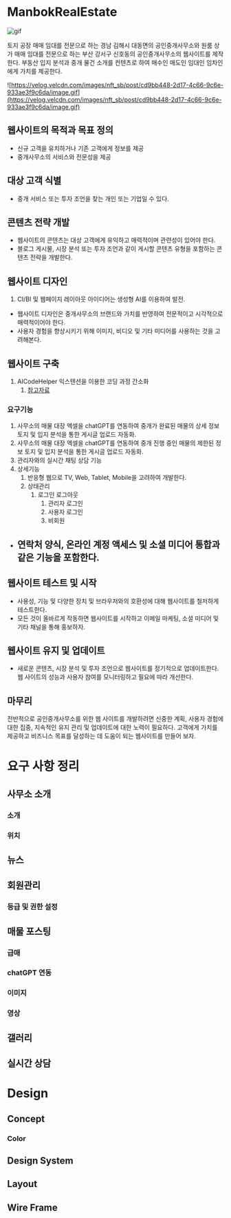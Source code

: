 # ManbokRealEstate
![gif](https://velog.velcdn.com/images/nft_sb/post/cd9bb448-2d17-4c66-9c6e-933ae3f9c6da/image.gif)


토지 공장 매매 임대를 전문으로 하는 경남 김해시 대동면의 공인중개사무소와
원룸 상가 매매 임대를 전문으로 하는 부산 강서구 신호동의 공인중개사무소의 웹사이트를 제작한다.
부동산 입지 분석과 중개 물건 소개를 컨텐츠로 하여 매수인 매도인 임대인 임차인에게 가치를 제공한다.

![https://velog.velcdn.com/images/nft_sb/post/cd9bb448-2d17-4c66-9c6e-933ae3f9c6da/image.gif](https://velog.velcdn.com/images/nft_sb/post/cd9bb448-2d17-4c66-9c6e-933ae3f9c6da/image.gif)

## 웹사이트의 목적과 목표 정의

- 신규 고객을 유치하거나 기존 고객에게 정보를 제공
- 중개사무소의 서비스와 전문성을 제공

## 대상 고객 식별

- 중개 서비스 또는 투자 조언을 찾는 개인 또는 기업일 수 있다.

## 콘텐츠 전략 개발

- 웹사이트의 콘텐츠는 대상 고객에게 유익하고 매력적이며 관련성이 있어야 한다.
- 블로그 게시물, 시장 분석 또는 투자 조언과 같이 게시할 콘텐츠 유형을 포함하는 콘텐츠 전략을 개발한다.

## 웹사이트 디자인

1. CI/BI 및 웹페이지 레이아웃 아이디어는 생성형 AI를 이용하여 발전.


- 웹사이트 디자인은 중개사무소의 브랜드와 가치를 반영하여 전문적이고 시각적으로 매력적이어야 한다.
- 사용자 경험을 향상시키기 위해 이미지, 비디오 및 기타 미디어를 사용하는 것을 고려해본다.

## 웹사이트 구축

1. AICodeHelper 익스텐션을 이용한 코딩 과정 간소화
    1. [참고자료](https://www.youtube.com/watch?v=Uc7md60uAKM)

### 요구기능

1. 사무소의 매물 대장 엑셀을 chatGPT를 연동하여 중개가 완료된 매물의 상세 정보 토지 및 입지 분석을 통한 게시글 업로드 자동화.
2. 사무소의 매물 대장 엑셀을 chatGPT를 연동하여 중개 진행 중인 매물의 제한된 정보 토지 및 입지 분석을 통한 게시글 업로드 자동화.
3. 관리자와의 실시간 채팅 상담 기능
4. 상세기능
    1. 반응형 웹으로 TV, Web, Tablet, Mobile을 고려하여 개발한다.
    2. 상태관리
        1. 로그인 로그아웃
            1. 관리자 로그인
            2. 사용자 로그인
            3. 비회원 
    
- 연락처 양식, 온라인 계정 액세스 및 소셜 미디어 통합과 같은 기능을 포함한다.
    - 

## 웹사이트 테스트 및 시작

- 사용성, 기능 및 다양한 장치 및 브라우저와의 호환성에 대해 웹사이트를 철저하게 테스트한다.
- 모든 것이 올바르게 작동하면 웹사이트를 시작하고 이메일 마케팅, 소셜 미디어 및 기타 채널을 통해 홍보하자.

## 웹사이트 유지 및 업데이트

- 새로운 콘텐츠, 시장 분석 및 투자 조언으로 웹사이트를 정기적으로 업데이트한다. 웹 사이트의 성능과 사용자 참여를 모니터링하고 필요에 따라 개선한다.

## 마무리

전반적으로 공인중개사무소를 위한 웹 사이트를 개발하려면 신중한 계획, 사용자 경험에 대한 집중, 지속적인 유지 관리 및 업데이트에 대한 노력이 필요하다. 고객에게 가치를 제공하고 비즈니스 목표를 달성하는 데 도움이 되는 웹사이트를 만들어 보자.

# 요구 사항 정리
 ## 사무소 소개
  ### 소개
  ### 위치
 ## 뉴스
 ## 회원관리
  ### 등급 및 권한 설정
 ## 매물 포스팅
  ### 급매
  ### chatGPT 연동
  ### 이미지
  ### 영상
 ## 갤러리
 ## 실시간 상담
 

# Design
 ## Concept
  ### Color
 ## Design System
 ## Layout
 ## Wire Frame

